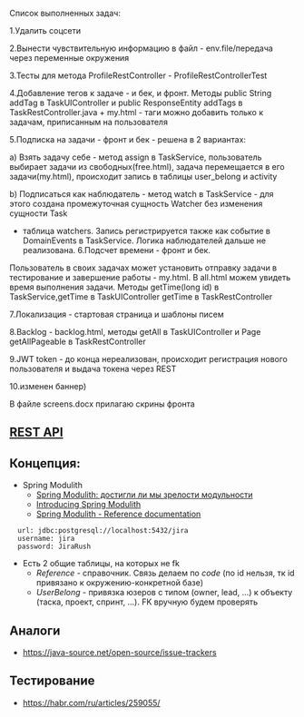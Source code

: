 Список выполненных задач:

1.Удалить соцсети

2.Вынести чувствительную информацию в файл - env.file/передача через переменные окружения

3.Тесты для метода ProfileRestController - ProfileRestControllerTest

4.Добавление тегов к задаче - и бек, и фронт. Методы public String addTag в TaskUIController и public ResponseEntity<Task> addTags
в TaskRestController.java + my.html - таги можно добавить только к задачам, приписанным на пользователя
  
5.Подписка на задачи - фронт и бек - решена в 2 вариантах:
  
а) Взять задачу себе - метод  assign в TaskService, пользователь выбирает задачи из свободных(free.html),
задача перемещается в его задачи(my.html), происходит запись в таблицы user_belong и activity

  b) Подписаться как наблюдатель - метод watch в TaskService - для этого создана промежуточная сущность Watcher без изменения сущности Task 
+ таблица watchers. Запись регистрируется также как событие в DomainEvents в TaskService.
Логика наблюдателей дальше не реализована.
6.Подсчет времени - фронт и бек.
  
Пользователь в своих задачах может установить отправку задачи в тестирование и завершение работы - my.html.
В all.html можем увидеть время выполнения задачи. Методы  getTime(long id) в TaskService,getTime  в TaskUIController
getTime  в TaskRestController
  
7.Локализация - стартовая страница и шаблоны писем
  
8.Backlog - backlog.html, методы getAll в TaskUIController и Page<TaskTo> getAllPageable в TaskRestController
  
9.JWT token - до конца нереализован, происходит регистрация нового пользователя и выдача токена через REST
  
10.изменен баннер)

В файле screens.docx прилагаю скрины фронта



## [REST API](http://localhost:8080/doc)

## Концепция:
- Spring Modulith
  - [Spring Modulith: достигли ли мы зрелости модульности](https://habr.com/ru/post/701984/)
  - [Introducing Spring Modulith](https://spring.io/blog/2022/10/21/introducing-spring-modulith)
  - [Spring Modulith - Reference documentation](https://docs.spring.io/spring-modulith/docs/current-SNAPSHOT/reference/html/)

```
  url: jdbc:postgresql://localhost:5432/jira
  username: jira
  password: JiraRush
```
- Есть 2 общие таблицы, на которых не fk
  - _Reference_ - справочник. Связь делаем по _code_ (по id нельзя, тк id привязано к окружению-конкретной базе)
  - _UserBelong_ - привязка юзеров с типом (owner, lead, ...) к объекту (таска, проект, спринт, ...). FK вручную будем проверять

## Аналоги
- https://java-source.net/open-source/issue-trackers

## Тестирование
- https://habr.com/ru/articles/259055/

